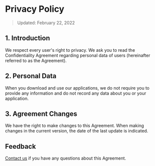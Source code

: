 # Privacy Policy
> Updated: February 22, 2022

## 1. Introduction
We respect every user's right to privacy. We ask you to read the Confidentiality Agreement regarding personal data of users (hereinafter referred to as the Agreement).

## 2. Personal Data
When you download and use our applications, we do not require you to provide any information and do not record any data about you or your application.
   
## 3. Agreement Changes
We have the right to make changes to this Agreement. When making changes in the current version, the date of the last update is indicated.

## Feedback
   [Contact us](mailto:matrapas@me.com) if you have any questions about this Agreement.

